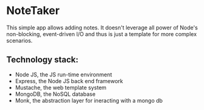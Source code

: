 # NoteTaker
This simple app allows adding notes.
It doesn't leverage all power of Node's non-blocking, event-driven I/O and thus is just a template for more complex scenarios. 

## Technology stack:
* Node JS, the JS run-time environment
* Express, the Node JS back end framework
* Mustache, the web template system
* MongoDB, the NoSQL database
* Monk, the abstraction layer for ineracting with a mongo db
